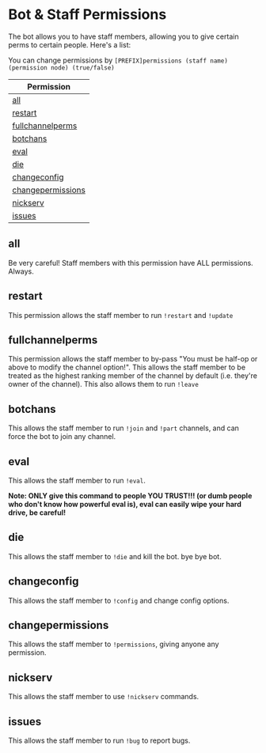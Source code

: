 # Bot & Staff Permissions

The bot allows you to have staff members, allowing you to give certain perms to certain people. Here's a list:

You can change permissions by `[PREFIX]permissions (staff name) (permission node) (true/false)`

| Permission
| ----------
| [all](#all)
| [restart](#restart)
| [fullchannelperms](#fullchannelperms)
| [botchans](#botchans)
| [eval](#eval)
| [die](#die)
| [changeconfig](#changeconfig)
| [changepermissions](#changepermissions)
| [nickserv](#nickserv)
| [issues](#issues)

## all

Be very careful! Staff members with this permission have ALL permissions. Always.

## restart

This permission allows the staff member to run `!restart` and `!update`

## fullchannelperms

This permission allows the staff member to by-pass "You must be half-op or above to modify the channel option!". This allows the staff member to be treated as the highest ranking member of the channel by default (i.e. they're owner of the channel). This also allows them to run `!leave`

## botchans

This allows the staff member to run `!join` and `!part` channels, and can force the bot to join any channel.

## eval

This allows the staff member to run `!eval`.

**Note: ONLY give this command to people YOU TRUST!!! (or dumb people who don't know how powerful eval is), eval can easily wipe your hard drive, be careful!**

## die

This allows the staff member to `!die` and kill the bot. bye bye bot.

## changeconfig

This allows the staff member to `!config` and change config options.

## changepermissions

This allows the staff member to `!permissions`, giving anyone any permission.

## nickserv

This allows the staff member to use `!nickserv` commands.

## issues

This allows the staff member to run `!bug` to report bugs.
